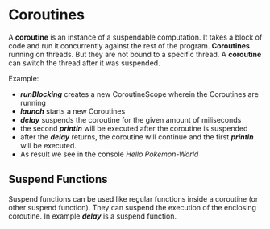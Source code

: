 # Coroutines

A **coroutine** is an instance of a suspendable computation.
It takes a block of code and run it concurrently against the rest of the program.
**Coroutines** running on threads. But they are not bound to a specific thread. A **coroutine** can switch the thread after it was suspended.

Example:
 - ***runBlocking*** creates a new CoroutineScope wherein the Coroutines are running
 - ***launch*** starts a new Coroutines
 - ***delay*** suspends the coroutine for the given amount of miliseconds
 - the second ***println*** will be executed after the coroutine is suspended
 - after the ***delay*** returns, the coroutine will continue and the first ***println*** will be executed.
 - As result we see in the console *Hello Pokemon-World*


## Suspend Functions
Suspend functions can be used like regular functions inside a coroutine (or other suspend function).
They can suspend the execution of the enclosing coroutine.
In example ***delay*** is a suspend function.
